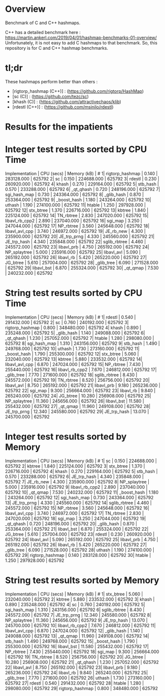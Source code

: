 # Overview
Benchmark of C and C++ hashmaps.  

C++ has a detailed benchmark here : https://martin.ankerl.com/2019/04/01/hashmap-benchmarks-01-overview/  
Unfortunately, it is not easy to add C hashmaps to that benchmark. So, this repository is for C and C++ hashmap benchmarks.

# tl;dr

These hashmaps perform better than others :
- [rigtorp_hashmap (C++)] : (https://github.com/rigtorp/HashMap)
- [sc (C)] : (https://github.com/tezc/sc)
- [khash (C)] : (https://github.com/attractivechaos/klib)
- [rdestl (C++)] : (https://github.com/msinilo/rdestl)

# Results for the impatients

Integer test results sorted by CPU Time
=========================================================
Implementation        | CPU (secs) | Memory (kB) |    #
 1| rigtorp_hashmap   |      0.140 |  283128.000 | 625792
 2| sc                |      0.150 |  224688.000 | 625792
 3| rdestl            |      0.230 |  260920.000 | 625792
 4| khash             |      0.270 |  229164.000 | 625792
 5| stb_hash          |      0.570 |  233288.000 | 625792
 6| _qt_qhash         |      0.720 |  248196.000 | 625792
 7| sgi_hash_map      |      0.730 |  243364.000 | 625792
 8| _glib_hash        |      0.870 |  253364.000 | 625792
 9| _boost_hash       |      1.180 |  243264.000 | 625792
10| uthash            |      1.190 |  274100.000 | 625792
11| htable            |      1.250 |  297928.000 | 625792
12| stx_btree         |      1.370 |  226716.000 | 625792
13| kbtree            |      1.840 |  225124.000 | 625792
14| TN_rbtree         |      2.830 |  247020.000 | 625792
15| libavl_rb_cpp2    |      2.890 |  237040.000 | 625792
16| sgi_map           |      3.250 |  247044.000 | 625792
17| NP_rbtree         |      3.560 |  245648.000 | 625792
18| libavl_avl_cpp    |      3.740 |  246972.000 | 625792
19| JE_rb_new         |      4.300 |  235900.000 | 625792
20| JE_trp_prng       |      4.330 |  245560.000 | 625792
21| JE_trp_hash       |      4.340 |  235848.000 | 625792
22| sglib_rbtree      |      4.460 |  245572.000 | 625792
23| libavl_prb        |      4.750 |  265192.000 | 625792
24| NP_splaytree      |      5.000 |  235916.000 | 625792
25| libavl_avl        |      5.090 |  265192.000 | 625792
26| libavl_rb         |      5.420 |  265220.000 | 625792
27| JG_btree          |      5.610 |  257004.000 | 625792
28| _glib_tree        |      6.090 |  271528.000 | 625792
29| libavl_bst        |      6.870 |  255324.000 | 625792
30| _qt_qmap          |      7.530 |  240232.000 | 625792

String test results sorted by CPU Time
=========================================================
Implementation        | CPU (secs) | Memory (kB) |    #
 1| rdestl            |      0.540 |  291432.000 | 625792
 2| sc                |      0.760 |  240192.000 | 625792
 3| rigtorp_hashmap   |      0.800 |  348480.000 | 625792
 4| khash             |      0.890 |  235248.000 | 625792
 5| _glib_hash        |      1.140 |  249088.000 | 625792
 6| _qt_qhash         |      1.230 |  257052.000 | 625792
 7| htable            |      1.280 |  298080.000 | 625792
 8| sgi_hash_map      |      1.310 |  243156.000 | 625792
 9| stb_hash          |      1.490 |  249768.000 | 625792
10| uthash            |      1.730 |  273160.000 | 625792
11| _boost_hash       |      1.790 |  255300.000 | 625792
12| stx_btree         |      5.060 |  232040.000 | 625792
13| kbtree            |      5.880 |  233532.000 | 625792
14| libavl_avl_cpp    |      6.870 |  247024.000 | 625792
15| NP_rbtree         |      7.430 |  255440.000 | 625792
16| libavl_rb_cpp2    |      7.670 |  246812.000 | 625792
17| _glib_tree        |      7.770 |  271600.000 | 625792
18| sglib_rbtree      |      8.430 |  245572.000 | 625792
19| TN_rbtree         |      8.520 |  256756.000 | 625792
20| libavl_avl        |      8.750 |  265192.000 | 625792
21| libavl_prb        |      9.180 |  265236.000 | 625792
22| sgi_map           |      9.300 |  256664.000 | 625792
23| libavl_rb         |      9.840 |  265240.000 | 625792
24| JG_btree          |     10.280 |  256908.000 | 625792
25| NP_splaytree      |     11.360 |  245656.000 | 625792
26| libavl_bst        |     11.580 |  255432.000 | 625792
27| _qt_qmap          |     11.960 |  249108.000 | 625792
28| JE_trp_prng       |     12.340 |  245580.000 | 625792
29| JE_trp_hash       |     13.070 |  245700.000 | 625792

Integer test results sorted by Memory
=========================================================
Implementation        | CPU (secs) | Memory (kB) |    #
 1| sc                |      0.150 |  224688.000 | 625792
 2| kbtree            |      1.840 |  225124.000 | 625792
 3| stx_btree         |      1.370 |  226716.000 | 625792
 4| khash             |      0.270 |  229164.000 | 625792
 5| stb_hash          |      0.570 |  233288.000 | 625792
 6| JE_trp_hash       |      4.340 |  235848.000 | 625792
 7| JE_rb_new         |      4.300 |  235900.000 | 625792
 8| NP_splaytree      |      5.000 |  235916.000 | 625792
 9| libavl_rb_cpp2    |      2.890 |  237040.000 | 625792
10| _qt_qmap          |      7.530 |  240232.000 | 625792
11| _boost_hash       |      1.180 |  243264.000 | 625792
12| sgi_hash_map      |      0.730 |  243364.000 | 625792
13| JE_trp_prng       |      4.330 |  245560.000 | 625792
14| sglib_rbtree      |      4.460 |  245572.000 | 625792
15| NP_rbtree         |      3.560 |  245648.000 | 625792
16| libavl_avl_cpp    |      3.740 |  246972.000 | 625792
17| TN_rbtree         |      2.830 |  247020.000 | 625792
18| sgi_map           |      3.250 |  247044.000 | 625792
19| _qt_qhash         |      0.720 |  248196.000 | 625792
20| _glib_hash        |      0.870 |  253364.000 | 625792
21| libavl_bst        |      6.870 |  255324.000 | 625792
22| JG_btree          |      5.610 |  257004.000 | 625792
23| rdestl            |      0.230 |  260920.000 | 625792
24| libavl_avl        |      5.090 |  265192.000 | 625792
25| libavl_prb        |      4.750 |  265192.000 | 625792
26| libavl_rb         |      5.420 |  265220.000 | 625792
27| _glib_tree        |      6.090 |  271528.000 | 625792
28| uthash            |      1.190 |  274100.000 | 625792
29| rigtorp_hashmap   |      0.140 |  283128.000 | 625792
30| htable            |      1.250 |  297928.000 | 625792

String test results sorted by Memory
=========================================================
Implementation        | CPU (secs) | Memory (kB) |    #
 1| stx_btree         |      5.060 |  232040.000 | 625792
 2| kbtree            |      5.880 |  233532.000 | 625792
 3| khash             |      0.890 |  235248.000 | 625792
 4| sc                |      0.760 |  240192.000 | 625792
 5| sgi_hash_map      |      1.310 |  243156.000 | 625792
 6| sglib_rbtree      |      8.430 |  245572.000 | 625792
 7| JE_trp_prng       |     12.340 |  245580.000 | 625792
 8| NP_splaytree      |     11.360 |  245656.000 | 625792
 9| JE_trp_hash       |     13.070 |  245700.000 | 625792
10| libavl_rb_cpp2    |      7.670 |  246812.000 | 625792
11| libavl_avl_cpp    |      6.870 |  247024.000 | 625792
12| _glib_hash        |      1.140 |  249088.000 | 625792
13| _qt_qmap          |     11.960 |  249108.000 | 625792
14| stb_hash          |      1.490 |  249768.000 | 625792
15| _boost_hash       |      1.790 |  255300.000 | 625792
16| libavl_bst        |     11.580 |  255432.000 | 625792
17| NP_rbtree         |      7.430 |  255440.000 | 625792
18| sgi_map           |      9.300 |  256664.000 | 625792
19| TN_rbtree         |      8.520 |  256756.000 | 625792
20| JG_btree          |     10.280 |  256908.000 | 625792
21| _qt_qhash         |      1.230 |  257052.000 | 625792
22| libavl_avl        |      8.750 |  265192.000 | 625792
23| libavl_prb        |      9.180 |  265236.000 | 625792
24| libavl_rb         |      9.840 |  265240.000 | 625792
25| _glib_tree        |      7.770 |  271600.000 | 625792
26| uthash            |      1.730 |  273160.000 | 625792
27| rdestl            |      0.540 |  291432.000 | 625792
28| htable            |      1.280 |  298080.000 | 625792
29| rigtorp_hashmap   |      0.800 |  348480.000 | 625792

